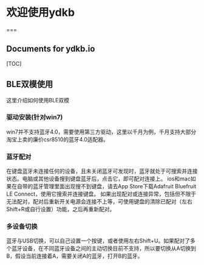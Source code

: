 # 欢迎使用ydkb
===

Documents for ydkb.io
-------------------
[TOC]
## BLE双模使用
这里介绍如何使用BLE双模

### 驱动安装(针对win7)
win7并不支持蓝牙4.0，需要使用第三方驱动，这里以千月为例，千月支持大部分淘宝上卖的廉价csr8510的蓝牙4.0适配器。

### 蓝牙配对
在键盘蓝牙未连接任何的设备，且未关闭蓝牙可发现时，蓝牙就处于可搜索并连接状态。电脑或其他设备搜到键盘蓝牙后，点击它，即可配对连接上。
ios和mac如果在自带的蓝牙管理里面出现搜不到键盘，请去App Store下载Adafruit Bluefruit LE Connect，使用它搜索并连接键盘。
如果出现配对或连接异常，包括但不限于无法配对，配对后重新开关电源会连接不上等，可使用键盘的清除已配对（左右Shift+R或自行设置）功能，之后再重新配对。

### 多设备切换
蓝牙与USB切换，可以自己设置一个按键，或者使用左右Shift+U。如果配对了多个蓝牙设备，在不同蓝牙设备之间的主动切换目前不支持，所以要切换从A切换到B，假设当前连接着A，需要关闭A的蓝牙，打开B的蓝牙。
